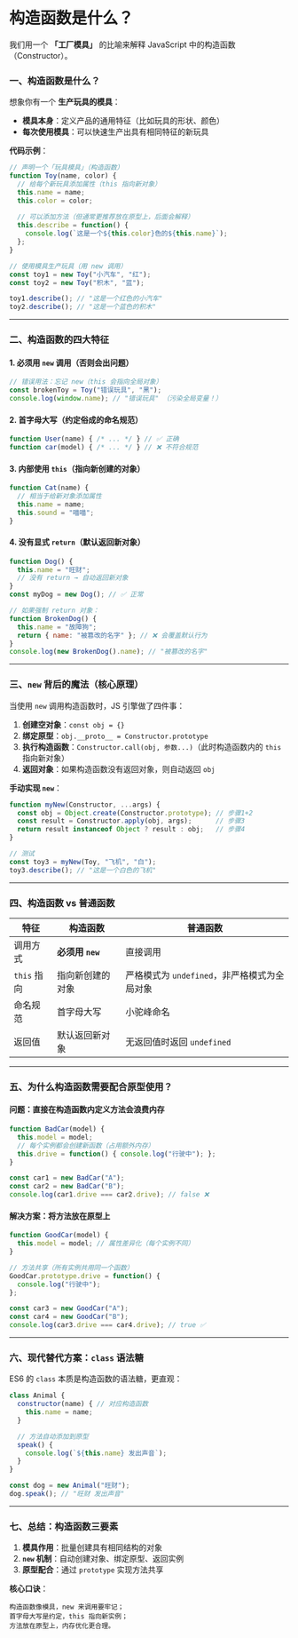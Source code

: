 # 构造函数是什么？

我们用一个 **「工厂模具」** 的比喻来解释 JavaScript 中的构造函数（Constructor）。


### 一、**构造函数是什么？**
想象你有一个 **生产玩具的模具**：
- **模具本身**：定义产品的通用特征（比如玩具的形状、颜色）
- **每次使用模具**：可以快速生产出具有相同特征的新玩具

**代码示例**：
```javascript
// 声明一个「玩具模具」（构造函数）
function Toy(name, color) {
  // 给每个新玩具添加属性（this 指向新对象）
  this.name = name;
  this.color = color;
  
  // 可以添加方法（但通常更推荐放在原型上，后面会解释）
  this.describe = function() {
    console.log(`这是一个${this.color}色的${this.name}`);
  };
}

// 使用模具生产玩具（用 new 调用）
const toy1 = new Toy("小汽车", "红");
const toy2 = new Toy("积木", "蓝");

toy1.describe(); // "这是一个红色的小汽车"
toy2.describe(); // "这是一个蓝色的积木"
```

---

### 二、**构造函数的四大特征**
#### 1. **必须用 `new` 调用**（否则会出问题）
```javascript
// 错误用法：忘记 new（this 会指向全局对象）
const brokenToy = Toy("错误玩具", "黑"); 
console.log(window.name); // "错误玩具" （污染全局变量！）
```

#### 2. **首字母大写**（约定俗成的命名规范）
```javascript
function User(name) { /* ... */ } // ✅ 正确
function car(model) { /* ... */ } // ❌ 不符合规范
```

#### 3. **内部使用 `this`**（指向新创建的对象）
```javascript
function Cat(name) {
  // 相当于给新对象添加属性
  this.name = name; 
  this.sound = "喵喵";
}
```

#### 4. **没有显式 `return`**（默认返回新对象）
```javascript
function Dog() {
  this.name = "旺财";
  // 没有 return → 自动返回新对象
}
const myDog = new Dog(); // ✅ 正常

// 如果强制 return 对象：
function BrokenDog() {
  this.name = "故障狗";
  return { name: "被篡改的名字" }; // ❌ 会覆盖默认行为
}
console.log(new BrokenDog().name); // "被篡改的名字"
```

---

### 三、**`new` 背后的魔法（核心原理）**
当使用 `new` 调用构造函数时，JS 引擎做了四件事：
1. **创建空对象**：`const obj = {}`
2. **绑定原型**：`obj.__proto__ = Constructor.prototype`
3. **执行构造函数**：`Constructor.call(obj, 参数...)`（此时构造函数内的 `this` 指向新对象）
4. **返回对象**：如果构造函数没有返回对象，则自动返回 `obj`

**手动实现 `new`**：
```javascript
function myNew(Constructor, ...args) {
  const obj = Object.create(Constructor.prototype); // 步骤1+2
  const result = Constructor.apply(obj, args);      // 步骤3
  return result instanceof Object ? result : obj;   // 步骤4
}

// 测试
const toy3 = myNew(Toy, "飞机", "白");
toy3.describe(); // "这是一个白色的飞机"
```

---

### 四、**构造函数 vs 普通函数**
| 特征                | 构造函数                     | 普通函数                  |
|---------------------|----------------------------|-------------------------|
| 调用方式            | **必须用 `new`**            | 直接调用                |
| `this` 指向         | 指向新创建的对象            | 严格模式为 `undefined`，非严格模式为全局对象 |
| 命名规范            | 首字母大写                  | 小驼峰命名              |
| 返回值              | 默认返回新对象              | 无返回值时返回 `undefined` |

---

### 五、**为什么构造函数需要配合原型使用？**
#### 问题：直接在构造函数内定义方法会浪费内存
```javascript
function BadCar(model) {
  this.model = model;
  // 每个实例都会创建新函数（占用额外内存）
  this.drive = function() { console.log("行驶中"); };
}

const car1 = new BadCar("A");
const car2 = new BadCar("B");
console.log(car1.drive === car2.drive); // false ❌
```

#### 解决方案：将方法放在原型上
```javascript
function GoodCar(model) {
  this.model = model; // 属性差异化（每个实例不同）
}

// 方法共享（所有实例共用同一个函数）
GoodCar.prototype.drive = function() {
  console.log("行驶中");
};

const car3 = new GoodCar("A");
const car4 = new GoodCar("B");
console.log(car3.drive === car4.drive); // true ✅
```

---

### 六、**现代替代方案：`class` 语法糖**
ES6 的 `class` 本质是构造函数的语法糖，更直观：
```javascript
class Animal {
  constructor(name) { // 对应构造函数
    this.name = name;
  }

  // 方法自动添加到原型
  speak() {
    console.log(`${this.name} 发出声音`);
  }
}

const dog = new Animal("旺财");
dog.speak(); // "旺财 发出声音"
```

---

### 七、**总结：构造函数三要素**
1. **模具作用**：批量创建具有相同结构的对象
2. **`new` 机制**：自动创建对象、绑定原型、返回实例
3. **原型配合**：通过 `prototype` 实现方法共享

**核心口诀**：
```
构造函数像模具，new 来调用要牢记；
首字母大写是约定，this 指向新实例；
方法放在原型上，内存优化更合理。
```

